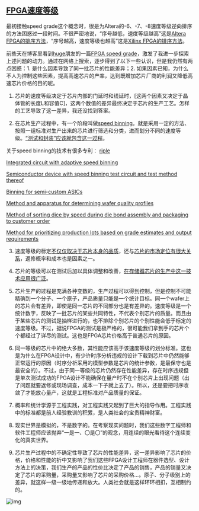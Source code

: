 ## [FPGA速度等级](https://www.cnblogs.com/zhongguo135/p/9149139.html)

最初接触speed grade这个概念时，很是为Altera的-6、-7、-8速度等级逆向排序的方法困惑过一段时间。不很严密地说，“序号越低，速度等级越高”这是[Altera FPGA的排序方法](https://www.cnblogs.com/zhongguo135/p/9149139.html#speed)，“序号越高，速度等级也越高”这是[Xilinx FPGA的排序方法](http://forums.xilinx.com/xlnx/board/message?board.id=CPLD&thread.id=157)。 

前些天在博客里看到[huge](http://blog.ednchina.com/huge/)朋友的一篇[FPGA speed grade](http://blog.ednchina.com/huge/146320/Message.aspx)，激发了我进一步探索上述问题的动力。通过在网络上搜索，逐步得到了以下一些认识，但是我仍然有两点困惑：1. 是什么因素导致了同一批芯片的性能差异；2. 如果因素已知，为什么不人为控制这些因素，提高高速芯片的产率，达到既增加芯片厂商的利润又降低高速芯片价格的目的呢。 

1. 芯片的速度等级决定于芯片内部的门延时和线延时，[这两个因素又决定于晶体管的长度L和容值C]，这两个数值的差异最终决定于芯片的生产工艺。怎样的工艺导致了这一差异，我还没找到答案。 

2. 在芯片生产过程中，有一个阶段叫做[speed binning](http://www.ocforums.com/archive/index.php/t-388807.html)。就是采用一定的方法、按照一组标准对生产出来的芯片进行筛选和分类，进而划分不同的速度等级。[“测试和封装”应该就包含这一过程](http://en.wikipedia.org/wiki/Product_binning)。 

  关于speed binning的技术有很多专利： [riple](http://blog.ednchina.com/riple/) 

  [Integrated circuit with adaptive speed binning](http://www.freshpatents.com/Integrated-circuit-with-adaptive-speed-binning-dt20061026ptan20060238230.php)

  [Semiconductor device with speed binning test circuit and test method thereof](http://www.freepatentsonline.com/7260754.html)

  [Binning for semi-custom ASICs](http://www.freepatentsonline.com/7241635.html)

  [Method and apparatus for determining wafer quality profiles](http://www.freepatentsonline.com/6868353.html)

  [Method of sorting dice by speed during die bond assembly and packaging to customer order](http://www.freepatentsonline.com/6984533.html)

  [Method for prioritizing production lots based on grade estimates and output requirements](http://www.freepatentsonline.com/6699727.html)

3. 速度等级的标定[不仅仅取决于芯片本身的品质](http://www.ocforums.com/archive/index.php/t-388807.html)，还与[芯片的市场定位有很大关系](http://www.hardforum.com/showthread.php?t=1296166)，返修概率和成本也是因素之一。 

4. 芯片的等级可以在测试后加以具体调整和改善，[在存储器芯片的生产中这一技术应用很广泛](http://www.soccentral.com/results.asp?CatID=488&EntryID=19868)。 

5. 芯片生产的过程是充满各种变数的，生产过程可以得到控制，但是控制不可能精确到一个分子、一个原子，产品质量只能是一个统计目标。同一个wafer上的芯片会有差异，即使是同一芯片的不同部分也是有差异的。速度等级是一个统计数字，反映了一批芯片的某些共同特性，不代表个别芯片的质量。而且由于某些芯片的测试是抽样进行的，也不排除个别芯片的个别性能会低于标定的速度等级。不过，据说FPGA的测试是极严格的，很可能我们拿到手的芯片个个都经过了详尽的测试。这也是FPGA芯片价格高于普通芯片的原因。 

6. 同一等级的芯片中的绝大多数，其性能应该高于该速度等级的划分标准。这也是为什么在FPGA设计中，有少许时序分析违规的设计下载到芯片中仍然能够正常运行的原因（时序分析采用的模型参数是芯片的统计参数，是最保守也是最安全的）。不过，由于同一等级的芯片仍然存在性能差异，存在时序违规但是单次测试成功的FPGA设计不能确保在量产时不在个别芯片上出现问题（出了问题就要返修或现场调查，成本一下子就上去了）。所以，还是要把时序收敛了才能放心量产，这就是工程标准对产品质量的保证。 

7. 概率和统计学源于工程实践，对工程实践又起到了巨大的指导作用。工程实践中的标准都是前人经验教训的积累，是人类社会的宝贵精神财富。 

8. 现实世界是模拟的，不是数字的。在考察现实问题时，我们这些数字工程师和软件工程师应该抛弃“一是一、〇是〇”的观念，用连续的眼光看待这个连续变化的真实世界。 

9. 芯片生产过程中的不确定性导致了芯片的性能差异，这一差异影响了芯片的价格，价格和性能的折中又影响了我们这些FPGA设计工程师在器件选型、设计方法上的决策，我们生产的产品的性价比决定了产品的销售，产品的销量又决定了芯片的采购量，采购量又影响了芯片的采购价格...。原子、分子级别上的差异，就这样一级一级地传递和放大。人类社会就是这样环环相扣，互相制约的。

![img](https://img-service.csdnimg.cn/img_convert/e7cb87a9f4ce03194b0a753692e25ae8.png)